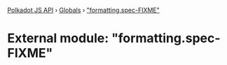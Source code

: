 [Polkadot JS API](../README.md) › [Globals](../globals.md) › ["formatting.spec-FIXME"](_formatting_spec_fixme_.md)

# External module: "formatting.spec-FIXME"


